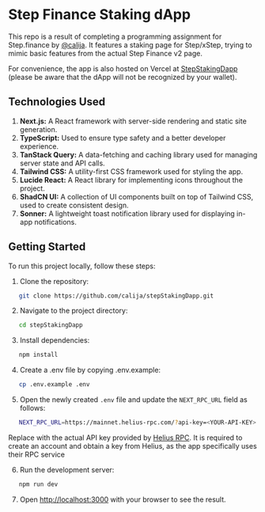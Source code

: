 # Step Finance Staking dApp

This repo is a result of completing a programming assignment for Step.finance by [@calija](https://github.com/calija).
It features a staking page for Step/xStep, trying to mimic basic features from the actual Step Finance v2 page.

For convenience, the app is also hosted on Vercel at [StepStakingDapp](https://my-solana-dapp.vercel.app) 
(please be aware that the dApp will not be recognized by your wallet).

## Technologies Used

1. **Next.js:** A React framework with server-side rendering and static site generation.
2. **TypeScript:** Used to ensure type safety and a better developer experience.
3. **TanStack Query:** A data-fetching and caching library used for managing server state and API calls.
4. **Tailwind CSS:** A utility-first CSS framework used for styling the app.
5. **Lucide React:** A React library for implementing icons throughout the project.
6. **ShadCN UI:** A collection of UI components built on top of Tailwind CSS, used to create consistent design.
7. **Sonner:** A lightweight toast notification library used for displaying in-app notifications.

## Getting Started

To run this project locally, follow these steps:

1. Clone the repository:

```bash
   git clone https://github.com/calija/stepStakingDapp.git
```

2. Navigate to the project directory:

```bash
   cd stepStakingDapp
```

3. Install dependencies:

```bash
   npm install
```

4. Create a .env file by copying .env.example:

```bash
   cp .env.example .env
```

5. Open the newly created `.env` file and update the `NEXT_RPC_URL` field as follows:

```bash
   NEXT_RPC_URL=https://mainnet.helius-rpc.com/?api-key=<YOUR-API-KEY>
```

Replace <YOUR-API-KEY> with the actual API key provided by [Helius RPC](https://www.helius.dev/). It is required to create an account and obtain a key from Helius, as the app specifically uses their RPC service

6. Run the development server:

```bash
   npm run dev
```


7. Open [http://localhost:3000](http://localhost:3000) with your browser to see the result.

